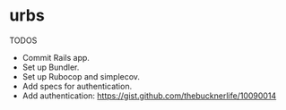 # urbs

TODOS
- Commit Rails app.
- Set up Bundler.
- Set up Rubocop and simplecov.
- Add specs for authentication.
- Add authentication: https://gist.github.com/thebucknerlife/10090014
